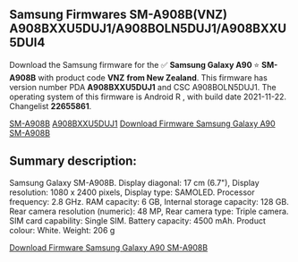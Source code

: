 <h2>Samsung Firmwares SM-A908B(VNZ) A908BXXU5DUJ1/A908BOLN5DUJ1/A908BXXU5DUI4</h2>
Download the Samsung firmware for the ✅ <strong>Samsung Galaxy A90 </strong> ⭐ <strong>SM-A908B</strong> with product code <strong>VNZ</strong> <strong> from New Zealand</strong>. This firmware has version number PDA <strong>A908BXXU5DUJ1</strong> and CSC A908BOLN5DUJ1. The operating system of this firmware is Android R , with build date 2021-11-22. Changelist <strong>22655861</strong>.


[SM-A908B](https://samfirm.shop/samsung/model/SM-A908B)
[A908BXXU5DUJ1](https://samfirm.shop/samsung/pda/A908BXXU5DUJ1)
[Download Firmware Samsung Galaxy A90 SM-A908B](https://samfirm.shop/samsung/firmware/477880)
<h2>Summary description:</h2>
<p>Samsung Galaxy SM-A908B. Display diagonal: 17 cm (6.7"), Display resolution: 1080 x 2400 pixels, Display type: SAMOLED. Processor frequency: 2.8 GHz. RAM capacity: 6 GB, Internal storage capacity: 128 GB. Rear camera resolution (numeric): 48 MP, Rear camera type: Triple camera. SIM card capability: Single SIM. Battery capacity: 4500 mAh. Product colour: White. Weight: 206 g</p>


[Download Firmware Samsung Galaxy A90 SM-A908B](https://samfirm.shop/samsung/firmware/477880)
